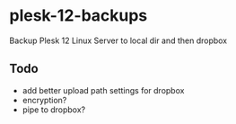 # plesk-12-backups
Backup Plesk 12 Linux Server to local dir and then dropbox

## Todo
* add better upload path settings for dropbox
* encryption?
* pipe to dropbox?
